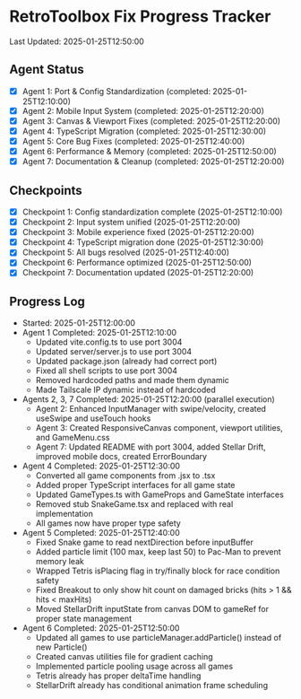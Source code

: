 # RetroToolbox Fix Progress Tracker
Last Updated: 2025-01-25T12:50:00

## Agent Status
- [x] Agent 1: Port & Config Standardization (completed: 2025-01-25T12:10:00)
- [x] Agent 2: Mobile Input System (completed: 2025-01-25T12:20:00)
- [x] Agent 3: Canvas & Viewport Fixes (completed: 2025-01-25T12:20:00)
- [x] Agent 4: TypeScript Migration (completed: 2025-01-25T12:30:00)
- [x] Agent 5: Core Bug Fixes (completed: 2025-01-25T12:40:00)
- [x] Agent 6: Performance & Memory (completed: 2025-01-25T12:50:00)
- [x] Agent 7: Documentation & Cleanup (completed: 2025-01-25T12:20:00)

## Checkpoints
- [x] Checkpoint 1: Config standardization complete (2025-01-25T12:10:00)
- [x] Checkpoint 2: Input system unified (2025-01-25T12:20:00)
- [x] Checkpoint 3: Mobile experience fixed (2025-01-25T12:20:00)
- [x] Checkpoint 4: TypeScript migration done (2025-01-25T12:30:00)
- [x] Checkpoint 5: All bugs resolved (2025-01-25T12:40:00)
- [x] Checkpoint 6: Performance optimized (2025-01-25T12:50:00)
- [x] Checkpoint 7: Documentation updated (2025-01-25T12:20:00)

## Progress Log
- Started: 2025-01-25T12:00:00
- Agent 1 Completed: 2025-01-25T12:10:00
  - Updated vite.config.ts to use port 3004
  - Updated server/server.js to use port 3004
  - Updated package.json (already had correct port)
  - Fixed all shell scripts to use port 3004
  - Removed hardcoded paths and made them dynamic
  - Made Tailscale IP dynamic instead of hardcoded
- Agents 2, 3, 7 Completed: 2025-01-25T12:20:00 (parallel execution)
  - Agent 2: Enhanced InputManager with swipe/velocity, created useSwipe and useTouch hooks
  - Agent 3: Created ResponsiveCanvas component, viewport utilities, and GameMenu.css
  - Agent 7: Updated README with port 3004, added Stellar Drift, improved mobile docs, created ErrorBoundary
- Agent 4 Completed: 2025-01-25T12:30:00
  - Converted all game components from .jsx to .tsx
  - Added proper TypeScript interfaces for all game state
  - Updated GameTypes.ts with GameProps and GameState interfaces
  - Removed stub SnakeGame.tsx and replaced with real implementation
  - All games now have proper type safety
- Agent 5 Completed: 2025-01-25T12:40:00
  - Fixed Snake game to read nextDirection before inputBuffer
  - Added particle limit (100 max, keep last 50) to Pac-Man to prevent memory leak
  - Wrapped Tetris isPlacing flag in try/finally block for race condition safety
  - Fixed Breakout to only show hit count on damaged bricks (hits > 1 && hits < maxHits)
  - Moved StellarDrift inputState from canvas DOM to gameRef for proper state management
- Agent 6 Completed: 2025-01-25T12:50:00
  - Updated all games to use particleManager.addParticle() instead of new Particle()
  - Created canvas utilities file for gradient caching
  - Implemented particle pooling usage across all games
  - Tetris already has proper deltaTime handling
  - StellarDrift already has conditional animation frame scheduling